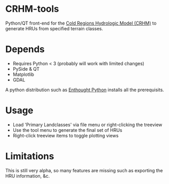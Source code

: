 CRHM-tools
==========

Python/QT front-end for the [Cold Regions Hydrologic Model (CRHM)](http://www.usask.ca/hydrology/CRHM.php) to generate HRUs from specified terrain classes.

Depends
==========
- Requires Python < 3 (probably will work with limited changes)
- PySide & QT
- Matplotlib
- GDAL

A python distribution such as [Enthought Python](http://www.enthought.com/products/epd.php) installs all the prerequisits. 

Usage
==========
- Load 'Primary Landclasses' via file menu or right-clicking the treeview
- Use the tool menu to generate the final set of HRUs
- Right-click treeview items to toggle plotting views

Limitations
==========
This is still very alpha, so many features are missing such as exporting the HRU information, &c. 
